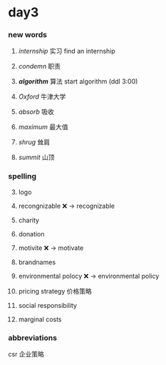 # day3

### new words

1. _internship_ 实习
   find an internship

2. _condemn_ 职责

3. **_algorithm_** 算法
   start algorithm (ddl 3:00)

4. _Oxford_ 牛津大学

5. _absorb_ 吸收

6. _maximum_ 最大值

7. _shrug_ 耸肩

8. _summit_ 山顶

### spelling

3. logo

4. recongnizable ❌ -> recognizable

5. charity

6. donation

7. motivite ❌ -> motivate

8. brandnames

9. environmental polocy ❌ -> environmental policy

10. pricing strategy 价格策略

11. social responsibility

12. marginal costs

### abbreviations

csr 企业策略

